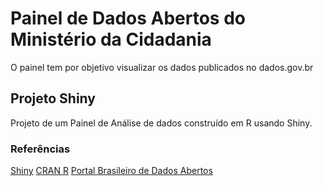 # Painel de Dados Abertos do Ministério da Cidadania

O painel tem por objetivo visualizar os dados publicados no dados.gov.br 

## Projeto Shiny
Projeto de um Painel de Análise de dados construído em R usando Shiny.

### Referências
[Shiny](https://shiny.rstudio.com/)
[CRAN R](https://cran.r-project.org/)
[Portal Brasileiro de Dados Abertos](https://dados.gov.br/)
